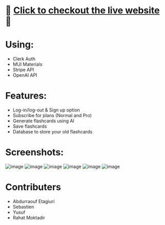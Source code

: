 # 🚀 [Click to checkout the live website](https://flashcardapp-ai.vercel.app/) 🚀

# Using: 
- Clerk Auth
- MUI Materials
- Stripe API
- OpenAI API

# Features:
- Log-in/log-out & Sign up option
- Subscribe for plans (Normal and Pro)
- Generate flashcards using AI
- Save flashcards
- Database to store your old flashcards

# Screenshots:

![image](https://github.com/user-attachments/assets/5957dcff-b9b1-4910-b9a7-67431f83475d)
![image](https://github.com/user-attachments/assets/713a6994-28c9-4f09-b220-d08ec2a04fe6)
![image](https://github.com/user-attachments/assets/d1537897-89ef-4828-bc41-3b267d51b6f4)
![image](https://github.com/user-attachments/assets/e4f36d62-55f8-4d9c-9c8d-24ab01112ea1)
![image](https://github.com/user-attachments/assets/d061f7ae-fbc0-4ac6-9097-d8a953b1f6aa)
![image](https://github.com/user-attachments/assets/8192685a-f95f-4c52-a20f-b64066ce270e)

# Contributers
- Abdurraouf Etagiuri
- Sebastien
- Yusuf
- Rahat Moktadir 
